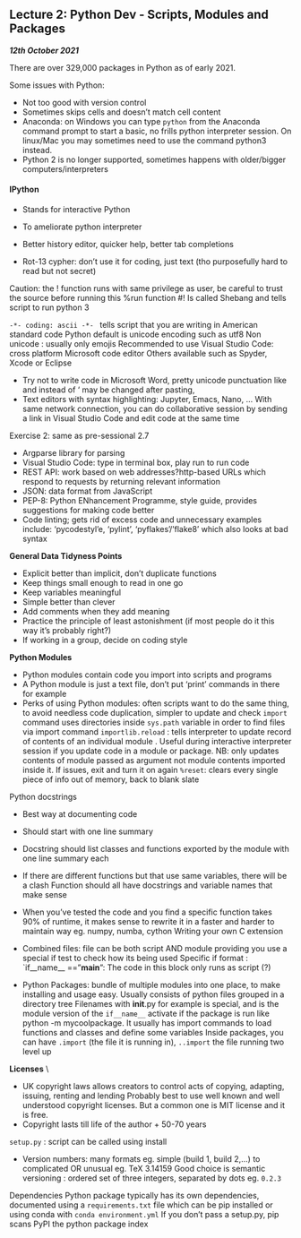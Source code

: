 ## Lecture 2: Python Dev - Scripts, Modules and Packages
***12th October 2021***

There are over 329,000 packages in Python as of early 2021.


Some issues with Python:
- Not too good with version control
- Sometimes skips cells and doesn’t match cell content
- Anaconda: on Windows you can type ```python``` from the Anaconda command prompt to start a basic, no frills python interpreter session. On linux/Mac you may sometimes need to use the command python3 instead.
- Python 2 is no longer supported, sometimes happens with older/bigger computers/interpreters

#### IPython
- Stands for interactive Python 
- To ameliorate python interpreter
- Better history editor, quicker help, better tab completions

- Rot-13 cypher: don’t use it for coding, just text (tho purposefully hard to read but not secret)

Caution: the ! function runs with same privilege as user, be careful to trust the source before running this
%run function 
#!  Is called Shebang and tells script to run python 3

```-*- coding: ascii -*- ``` tells script that you are writing in American standard code
Python default is unicode encoding such as utf8
Non unicode : usually only emojis
Recommended to use Visual Studio Code: cross platform Microsoft code editor
Others available such as Spyder, Xcode or Eclipse

- Try not to write code in Microsoft Word, pretty unicode punctuation like and instead of ‘ may be changed after pasting, 
- Text editors with syntax highlighting: Jupyter, Emacs, Nano, …
With same network connection, you can do collaborative session by sending a link in Visual Studio Code and edit code at the same time

Exercise 2: same as pre-sessional 2.7

- Argparse library for parsing
- Visual Studio Code: type in terminal box, play run to run code
- REST API: work based on web addresses?http-based URLs which respond to requests by returning relevant information 
- JSON: data format from JavaScript
- PEP-8: Python ENhancement Programme, style guide, provides suggestions for making code better
- Code linting; gets rid of excess code and unnecessary examples include: ‘pycodestyl’e, ‘pylint’, ‘pyflakes’/’flake8’ which also looks at bad syntax


**General Data Tidyness Points**

- Explicit better than implicit, don’t duplicate functions
- Keep things small enough to read in one go
- Keep variables meaningful
- Simple better than clever
- Add comments when they add meaning
- Practice the principle of least astonishment (if most people do it this way it’s probably right?)
- If working in a group, decide on coding style


**Python Modules** 

- Python modules contain code you import into scripts and programs
- A Python module is just a text file, don’t put ‘print’ commands in there for example
- Perks of using Python modules: often scripts want to do the same thing, to avoid needless code duplication, simpler to update and check 
`import` command uses directories inside `sys.path` variable in order to find files via import command 
`importlib.reload` : tells interpreter to update record of contents of an individual module . Useful during interactive interpreter session if you update code in a module or package.
NB: only updates contents of module passed as argument not module contents imported inside it. If issues, exit and turn it on again
`%reset`: clears every single piece of info out of memory, back to blank slate

Python docstrings
- Best way at documenting code
- Should start with one line summary 
- Docstring should list classes and functions exported by the module with one line summary each

- If there are different functions but that use same variables, there will be a clash 
Function should all have docstrings and variable names that make sense
- When you’ve tested the code and you find a specific function takes 90% of runtime, it makes sense to rewrite it in a faster and harder to maintain way eg. numpy, numba, cython
Writing your own C extension


- Combined files: file can be both script AND module providing you use a special if test to check how its being used
Specific if format : `if__name__ ==”__main__”:
The code in this block only runs as script (?)

- Python Packages: bundle of multiple modules into one place, to make installing and usage easy. Usually consists of python files grouped in a directory tree
Filenames with __init__.py for example is special, and is the module version of the `if__name__` activate if the package is run like python -m mycoolpackage. It usually has import commands to load functions and classes and define some variables
Inside packages, you can have `.import` (the file it is running in), `..import` the file running two level up

**Licenses**
\
- UK copyright laws allows creators to control acts of copying, adapting, issuing, renting and lending 
Probably best to use well known and well understood copyright licenses. But a common one is MIT license and it is free. 
- Copyright lasts till life of the author + 50-70 years


`setup.py` : script can be called using install 
- Version numbers: many formats eg. simple (build 1, build 2,...) to complicated OR unusual eg. TeX 3.14159
Good choice is semantic versioning : ordered set of three integers, separated by dots eg. `0.2.3`

Dependencies
Python package typically has its own dependencies, documented using a `requirements.txt` file which can be pip installed or using conda with `conda environment.yml`
If you don’t pass a setup.py, pip scans PyPI the python package index


